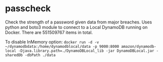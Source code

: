 # passcheck

Check the strength of a password given data from major breaches. Uses python and boto3 module to connect to a Local DynamoDB running on Docker. There are 551509767 items in total.

To disable InMemory option:
`docker run -d -v ~/dynamodbdata:/home/dynamodblocal/data -p 9000:8000 amazon/dynamodb-local -Djava.library.path=./DynamoDBLocal_lib -jar DynamoDBLocal.jar -sharedDb -dbPath ./data`
